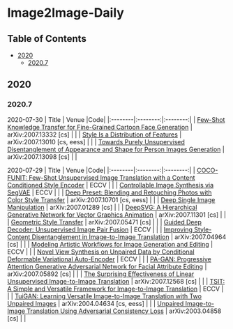 # Image2Image-Daily


## Table of Contents

- [2020](#2020)
  - [2020.7](#20207)

## 2020

### 2020.7

2020-07-30
|  Title  |   Venue  |Code|
|:--------|:--------:|:--------:|
| [Few-Shot Knowledge Transfer for Fine-Grained Cartoon Face Generation](http://arxiv.org/abs/2007.13332) | arXiv:2007.13332 [cs] |  |
| [Style Is a Distribution of Features](http://arxiv.org/abs/2007.13010) | arXiv:2007.13010 [cs, eess] |  |
| [Towards Purely Unsupervised Disentanglement of Appearance and Shape for Person Images Generation](http://arxiv.org/abs/2007.13098) | arXiv:2007.13098 [cs] |  |

2020-07-29
|  Title  |   Venue  |Code|
|:--------|:--------:|:--------:|
| [COCO-FUNIT: Few-Shot Unsupervised Image Translation with a Content Conditioned Style Encoder](http://arxiv.org/abs/2007.07431) | ECCV |  |
| [Controllable Image Synthesis via SegVAE](http://arxiv.org/abs/2007.08397) | ECCV |  |
| [Deep Preset: Blending and Retouching Photos with Color Style Transfer](http://arxiv.org/abs/2007.10701) | arXiv:2007.10701 [cs, eess] |  |
| [Deep Single Image Manipulation](http://arxiv.org/abs/2007.01289) | arXiv:2007.01289 [cs] |  |
| [DeepSVG: A Hierarchical Generative Network for Vector Graphics Animation](http://arxiv.org/abs/2007.11301) | arXiv:2007.11301 [cs] |  |
| [Geometric Style Transfer](http://arxiv.org/abs/2007.05471) | arXiv:2007.05471 [cs] |  |
| [Guided Deep Decoder: Unsupervised Image Pair Fusion](http://arxiv.org/abs/2007.11766) | ECCV |  |
| [Improving Style-Content Disentanglement in Image-to-Image Translation](http://arxiv.org/abs/2007.04964) | arXiv:2007.04964 [cs] |  |
| [Modeling Artistic Workflows for Image Generation and Editing](http://arxiv.org/abs/2007.07238) | ECCV |  |
| [Novel View Synthesis on Unpaired Data by Conditional Deformable Variational Auto-Encoder](http://arxiv.org/abs/2007.10618) | ECCV |  |
| [PA-GAN: Progressive Attention Generative Adversarial Network for Facial Attribute Editing](http://arxiv.org/abs/2007.05892) | arXiv:2007.05892 [cs] |  |
| [The Surprising Effectiveness of Linear Unsupervised Image-to-Image Translation](http://arxiv.org/abs/2007.12568) | arXiv:2007.12568 [cs] |  |
| [TSIT: A Simple and Versatile Framework for Image-to-Image Translation](http://arxiv.org/abs/2007.12072) | ECCV |  |
| [TuiGAN: Learning Versatile Image-to-Image Translation with Two Unpaired Images](http://arxiv.org/abs/2004.04634) | arXiv:2004.04634 [cs, eess] |  |
| [Unpaired Image-to-Image Translation Using Adversarial Consistency Loss](http://arxiv.org/abs/2003.04858) | arXiv:2003.04858 [cs] |  |
